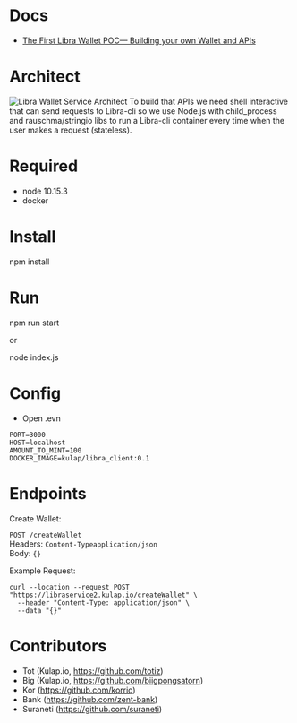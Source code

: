 # Docs
- [The First Libra Wallet POC— Building your own Wallet and APIs](https://medium.com/kulapofficial/the-first-libra-wallet-poc-building-your-own-wallet-and-apis-3cb578c0bd52?postPublishedType=repub)

# Architect
![Libra Wallet Service Architect](https://cdn-images-1.medium.com/max/1600/1*bpTSkmetebvE-icm_1xuVg.png)
To build that APIs we need shell interactive that can send requests to Libra-cli so we use Node.js with child_process and rauschma/stringio libs to run a Libra-cli container every time when the user makes a request (stateless).


# Required
- node 10.15.3
- docker

# Install
npm install

# Run
npm run start

or

node index.js

# Config
- Open .evn
```
PORT=3000
HOST=localhost
AMOUNT_TO_MINT=100
DOCKER_IMAGE=kulap/libra_client:0.1
```

# Endpoints
Create Wallet:

`POST /createWallet`  
Headers: `Content-Typeapplication/json`  
Body: `{}`
  
Example Request: 
``` 
curl --location --request POST "https://libraservice2.kulap.io/createWallet" \
  --header "Content-Type: application/json" \
  --data "{}"
```

# Contributors
- Tot (Kulap.io, https://github.com/totiz)
- Big (Kulap.io, https://github.com/biigpongsatorn)
- Kor (https://github.com/korrio)
- Bank (https://github.com/zent-bank)
- Suraneti (https://github.com/suraneti)
